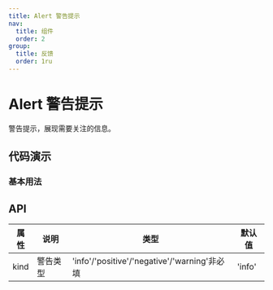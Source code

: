```yaml
---
title: Alert 警告提示
nav:
  title: 组件
  order: 2
group:
  title: 反馈
  order: 1ru
---
```


# Alert 警告提示

警告提示，展现需要关注的信息。

## 代码演示

### 基本用法

## API

| 属性 | 说明     | 类型                                         | 默认值 |
| ---- | -------- | -------------------------------------------- | ------ |
| kind | 警告类型 | 'info'/'positive'/'negative'/'warning'非必填 | 'info' |

<code src="./demo/basic.tsx"></code>